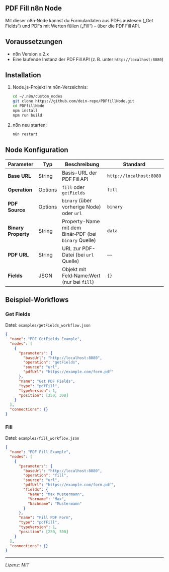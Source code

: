## PDF Fill n8n Node

Mit dieser n8n‑Node kannst du Formulardaten aus PDFs auslesen („Get Fields“) und PDFs mit Werten füllen („Fill“) – über die PDF Fill API.

## Voraussetzungen

- n8n Version ≥ 2.x  
- Eine laufende Instanz der PDF Fill API (z. B. unter `http://localhost:8080`)

## Installation

1. Node.js-Projekt im n8n-Verzeichnis:
   ```bash
   cd ~/.n8n/custom_nodes
   git clone https://github.com/dein-repo/PDFfillNode.git
   cd PDFfillNode
   npm install
   npm run build
   ```
2. n8n neu starten:
   ```bash
   n8n restart
   ```

## Node Konfiguration

| Parameter        | Typ      | Beschreibung                                           | Standard                   |
| ---------------- | -------- | ------------------------------------------------------ | -------------------------- |
| **Base URL**     | String   | Basis-URL der PDF Fill API                             | `http://localhost:8080`    |
| **Operation**    | Options  | `fill` oder `getFields`                                | `fill`                     |
| **PDF Source**   | Options  | `binary` (über vorherige Node) oder `url`               | `binary`                   |
| **Binary Property** | String | Property-Name mit dem Binär‑PDF (bei `binary` Quelle)  | `data`                     |
| **PDF URL**      | String   | URL zur PDF-Datei (bei `url` Quelle)                   | —                          |
| **Fields**       | JSON     | Objekt mit Feld‑Name:Wert (nur bei `fill`)              | `{}`                       |

## Beispiel‑Workflows

### Get Fields

Datei: `examples/getFields_workflow.json`
```json
{
  "name": "PDF GetFields Example",
  "nodes": [
    {
      "parameters": {
        "baseUrl": "http://localhost:8080",
        "operation": "getFields",
        "source": "url",
        "pdfUrl": "https://example.com/form.pdf"
      },
      "name": "Get PDF Fields",
      "type": "pdfFill",
      "typeVersion": 1,
      "position": [250, 300]
    }
  ],
  "connections": {}
}
```

### Fill

Datei: `examples/fill_workflow.json`
```json
{
  "name": "PDF Fill Example",
  "nodes": [
    {
      "parameters": {
        "baseUrl": "http://localhost:8080",
        "operation": "fill",
        "source": "url",
        "pdfUrl": "https://example.com/form.pdf",
        "fields": {
          "Name": "Max Mustermann",
          "Vorname": "Max",
          "Nachname": "Mustermann"
        }
      },
      "name": "Fill PDF Form",
      "type": "pdfFill",
      "typeVersion": 1,
      "position": [250, 300]
    }
  ],
  "connections": {}
}
```

---

*Lizenz: MIT*
